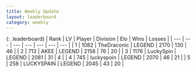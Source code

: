 ```yaml
---
title: Weekly Update
layout: leaderboard
category: weekly
---
```


{: .leaderboard}
| Rank | LV | Player | Division | Elo | Wins | Losses |
| --- | --- | --- | --- | --- | --- | --- |
| <span data-change="71">1</span> | 1082 | <span title="ID: 544310">TheDraconic</span> | LEGEND | <span data-change="413">2170</span> | <span data-change="128">130</span> | <span data-change="43">46</span> |
| <span data-change="41">2</span> | 713 | <span title="ID: 455100">AKEE</span> | LEGEND | <span data-change="371">2158</span> | <span data-change="74">76</span> | <span data-change="19">20</span> |
| <span data-change="12">3</span> | 1176 | <span title="ID: 498412">LuckySpin</span> | LEGEND | <span data-change="250">2081</span> | <span data-change="25">31</span> | <span data-change="2">4</span> |
| <span data-change="8">4</span> | 745 | <span title="ID: 512212">luckyspoin</span> | LEGEND | <span data-change="215">2070</span> | <span data-change="44">46</span> | <span data-change="21">21</span> |
| <span data-change="-">5</span> | 258 | <span title="ID: 623829">LUCKYSPAIN</span> | LEGEND | <span data-change="-">2045</span> | <span data-change="-">43</span> | <span data-change="-">20</span> |